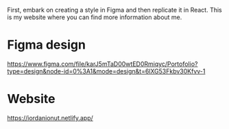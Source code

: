 First, embark on creating a style in Figma and then replicate it in React. This is my website where you can find more information about me.

# Figma design 
https://www.figma.com/file/karJ5mTaD00wtED0Rmiqyc/Portofolio?type=design&node-id=0%3A1&mode=design&t=6lXG53Fkbv30Kfvv-1

# Website 
https://iordanionut.netlify.app/



